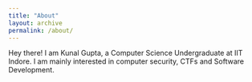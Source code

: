 ```yaml
---
title: "About"
layout: archive
permalink: /about/
---
```

Hey there! I am Kunal Gupta, a Computer Science Undergraduate at IIT Indore. I am mainly interested in computer security, CTFs and Software Development.

